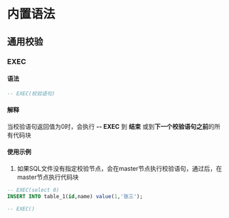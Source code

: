 # 内置语法
## 通用校验
### EXEC
#### 语法
```sql
-- EXEC(校验语句)
```
#### 解释
当校验语句返回值为0时，会执行 **-- EXEC** 到 **结束** 或到**下一个校验语句之前**的所有代码块
#### 使用示例
1. 如果SQL文件没有指定校验节点，会在master节点执行校验语句，通过后，在master节点执行代码块
```sql
-- EXEC(select 0)
INSERT INTO table_1(id,name) value(1,'张三');
```

```sql
-- EXEC()
```

